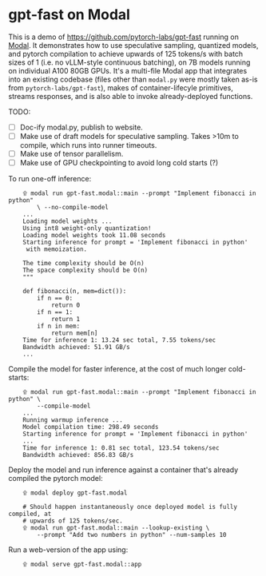 # gpt-fast on Modal

This is a demo of https://github.com/pytorch-labs/gpt-fast running on
[Modal](https://modal.com). It demonstrates how to use speculative sampling,
quantized models, and pytorch compilation to achieve upwards of 125 tokens/s
with batch sizes of 1 (i.e. no vLLM-style continuous batching), on 7B models
running on individual A100 80GB GPUs. It's a multi-file Modal app that
integrates into an existing codebase (files other than `modal.py` were mostly
taken as-is from `pytorch-labs/gpt-fast`), makes of container-lifecyle
primitives, streams responses, and is also able to invoke already-deployed
functions.

TODO:
- [ ] Doc-ify modal.py, publish to website.
- [ ] Make use of draft models for speculative sampling. Takes >10m to compile,
      which runs into runner timeouts.
- [ ] Make use of tensor parallelism.
- [ ] Make use of GPU checkpointing to avoid long cold starts (?)

To run one-off inference:
```
    ۩ modal run gpt-fast.modal::main --prompt "Implement fibonacci in python" 
        \ --no-compile-model
    ...
    Loading model weights ...
    Using int8 weight-only quantization!
    Loading model weights took 11.08 seconds
    Starting inference for prompt = 'Implement fibonacci in python'
     with memoization.

    The time complexity should be O(n)
    The space complexity should be O(n)
    """

    def fibonacci(n, mem=dict()):
        if n == 0:
            return 0
        if n == 1:
            return 1
        if n in mem:
            return mem[n]
    Time for inference 1: 13.24 sec total, 7.55 tokens/sec
    Bandwidth achieved: 51.91 GB/s
    ...
```

Compile the model for faster inference, at the cost of much longer cold-starts:
```
    ۩ modal run gpt-fast.modal::main --prompt "Implement fibonacci in python" \
        --compile-model
    ...
    Running warmup inference ...
    Model compilation time: 298.49 seconds
    Starting inference for prompt = 'Implement fibonacci in python'
    ...
    Time for inference 1: 0.81 sec total, 123.54 tokens/sec
    Bandwidth achieved: 856.83 GB/s
```

Deploy the model and run inference against a container that's already compiled
the pytorch model:
```
    ۩ modal deploy gpt-fast.modal

    # Should happen instantaneously once deployed model is fully compiled, at
    # upwards of 125 tokens/sec.
    ۩ modal run gpt-fast.modal::main --lookup-existing \
        --prompt "Add two numbers in python" --num-samples 10
```

Run a web-version of the app using:
```
    ۩ modal serve gpt-fast.modal::app
```
